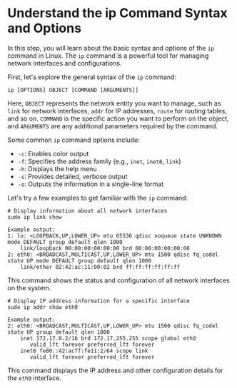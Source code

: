# Understand the ip Command Syntax and Options

In this step, you will learn about the basic syntax and options of the `ip` command in Linux. The `ip` command is a powerful tool for managing network interfaces and configurations.

First, let's explore the general syntax of the `ip` command:

```
ip [OPTIONS] OBJECT [COMMAND [ARGUMENTS]]
```

Here, `OBJECT` represents the network entity you want to manage, such as `link` for network interfaces, `addr` for IP addresses, `route` for routing tables, and so on. `COMMAND` is the specific action you want to perform on the object, and `ARGUMENTS` are any additional parameters required by the command.

Some common `ip` command options include:

- `-c`: Enables color output
- `-f`: Specifies the address family (e.g., `inet`, `inet6`, `link`)
- `-h`: Displays the help menu
- `-s`: Provides detailed, verbose output
- `-o`: Outputs the information in a single-line format

Let's try a few examples to get familiar with the `ip` command:

```
# Display information about all network interfaces
sudo ip link show

Example output:
1: lo: <LOOPBACK,UP,LOWER_UP> mtu 65536 qdisc noqueue state UNKNOWN mode DEFAULT group default qlen 1000
    link/loopback 00:00:00:00:00:00 brd 00:00:00:00:00:00
2: eth0: <BROADCAST,MULTICAST,UP,LOWER_UP> mtu 1500 qdisc fq_codel state UP mode DEFAULT group default qlen 1000
    link/ether 02:42:ac:11:00:02 brd ff:ff:ff:ff:ff:ff
```

This command shows the status and configuration of all network interfaces on the system.

```
# Display IP address information for a specific interface
sudo ip addr show eth0

Example output:
2: eth0: <BROADCAST,MULTICAST,UP,LOWER_UP> mtu 1500 qdisc fq_codel state UP group default qlen 1000
    inet 172.17.0.2/16 brd 172.17.255.255 scope global eth0
       valid_lft forever preferred_lft forever
    inet6 fe80::42:acff:fe11:2/64 scope link
       valid_lft forever preferred_lft forever
```

This command displays the IP address and other configuration details for the `eth0` interface.
